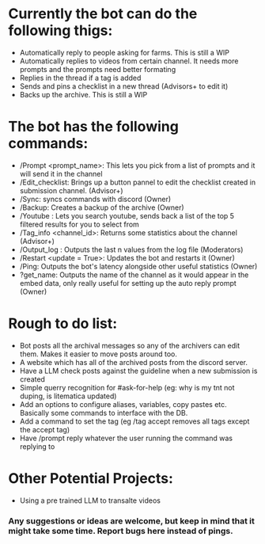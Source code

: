 # Currently the bot can do the following thigs:
- Automatically reply to people asking for farms. This is still a WIP
- Automatically replies to videos from certain channel. It needs more prompts and the prompts need better formating
- Replies in the thread if a tag is added  
- Sends and pins a checklist in a new thread (Advisors+ to edit it)
- Backs up the archive. This is still a WIP

# The bot has the following commands:
  - /Prompt <prompt_name>: This lets you pick from a list of prompts and it will send it in the channel
  - /Edit_checklist: Brings up a button pannel to edit the checklist created in submission channel. (Advisor+)
  - /Sync: syncs commands with discord (Owner)
  - /Backup: Creates a backup of the archive (Owner)
  - /Youtube <querry>: Lets you search youtube, sends back a list of the top 5 filtered results for you to select from
  - /Tag_info <channel_id>: Returns some statistics about the channel (Advisor+)
  - /Output_log <n>: Outputs the last n values from the log file (Moderators)
  - /Restart <update = True>: Updates the bot and restarts it (Owner)
  - /Ping: Outputs the bot's latency alongside other useful statistics (Owner)
  - ?get_name: Outputs the name of the channel as it would appear in the embed data, only really useful for setting up the auto reply prompt (Owner) 

# Rough to do list:
- Bot posts all the archival messages so any of the archivers can edit them. Makes it easier to move posts around too.
- A website which has all of the archived posts from the discord server. 
- Have a LLM check posts against the guideline when a new submission is created
- Simple querry recognition for #ask-for-help (eg: why is my tnt not duping, is litematica updated)
- Add an options to configure aliases, variables, copy pastes etc. Basically some commands to interface with the DB.
- Add a command to set the tag (eg /tag accept removes all tags except the accept tag)
- Have /prompt reply whatever the user running the command was replying to

# Other Potential Projects:
- Using a pre trained LLM to transalte videos

### Any suggestions or ideas are welcome, but keep in mind that it might take some time. Report bugs here instead of pings.
